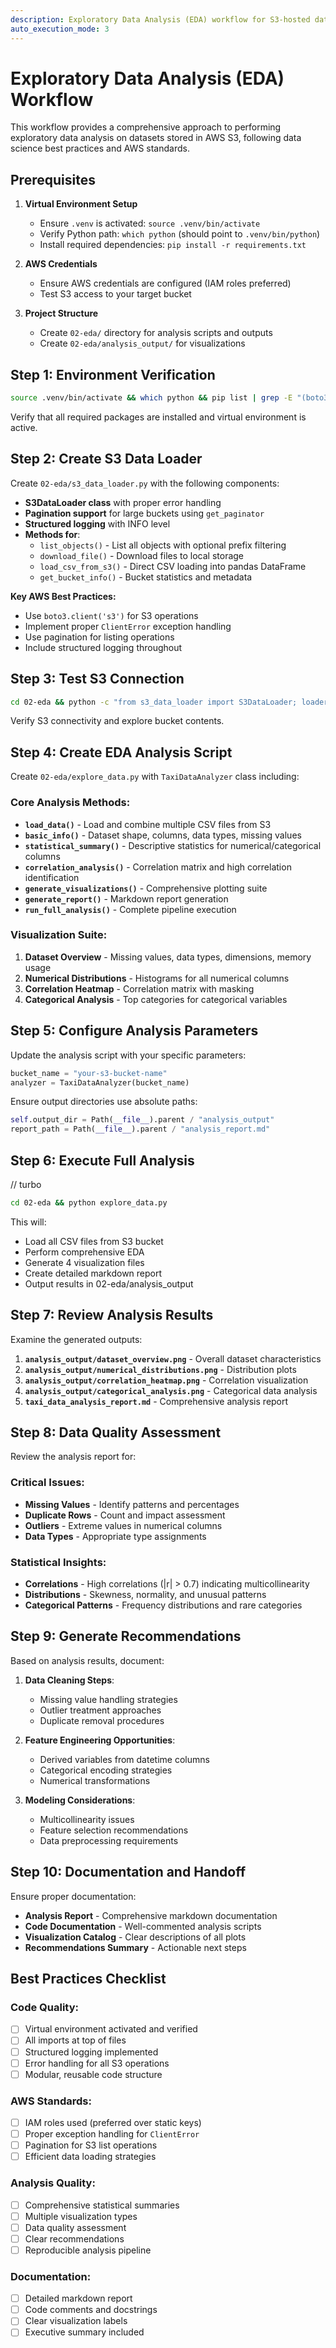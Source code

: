 ```yaml
---
description: Exploratory Data Analysis (EDA) workflow for S3-hosted datasets
auto_execution_mode: 3
---
```


# Exploratory Data Analysis (EDA) Workflow

This workflow provides a comprehensive approach to performing exploratory data analysis on datasets stored in AWS S3, following data science best practices and AWS standards.

## Prerequisites

1. **Virtual Environment Setup**
   - Ensure `.venv` is activated: `source .venv/bin/activate`
   - Verify Python path: `which python` (should point to `.venv/bin/python`)
   - Install required dependencies: `pip install -r requirements.txt`

2. **AWS Credentials**
   - Ensure AWS credentials are configured (IAM roles preferred)
   - Test S3 access to your target bucket

3. **Project Structure**
   - Create `02-eda/` directory for analysis scripts and outputs
   - Create `02-eda/analysis_output/` for visualizations

## Step 1: Environment Verification

```bash
source .venv/bin/activate && which python && pip list | grep -E "(boto3|pandas|matplotlib|seaborn)"
```

Verify that all required packages are installed and virtual environment is active.

## Step 2: Create S3 Data Loader

Create `02-eda/s3_data_loader.py` with the following components:

- **S3DataLoader class** with proper error handling
- **Pagination support** for large buckets using `get_paginator`
- **Structured logging** with INFO level
- **Methods for**:
  - `list_objects()` - List all objects with optional prefix filtering
  - `download_file()` - Download files to local storage
  - `load_csv_from_s3()` - Direct CSV loading into pandas DataFrame
  - `get_bucket_info()` - Bucket statistics and metadata

**Key AWS Best Practices:**
- Use `boto3.client('s3')` for S3 operations
- Implement proper `ClientError` exception handling
- Use pagination for listing operations
- Include structured logging throughout

## Step 3: Test S3 Connection

```bash
cd 02-eda && python -c "from s3_data_loader import S3DataLoader; loader = S3DataLoader('your-bucket-name'); info = loader.get_bucket_info(); print(f'Found {info[\"total_objects\"]} objects, {info[\"total_size_mb\"]} MB')"
```

Verify S3 connectivity and explore bucket contents.

## Step 4: Create EDA Analysis Script

Create `02-eda/explore_data.py` with `TaxiDataAnalyzer` class including:

### Core Analysis Methods:
- **`load_data()`** - Load and combine multiple CSV files from S3
- **`basic_info()`** - Dataset shape, columns, data types, missing values
- **`statistical_summary()`** - Descriptive statistics for numerical/categorical columns
- **`correlation_analysis()`** - Correlation matrix and high correlation identification
- **`generate_visualizations()`** - Comprehensive plotting suite
- **`generate_report()`** - Markdown report generation
- **`run_full_analysis()`** - Complete pipeline execution

### Visualization Suite:
1. **Dataset Overview** - Missing values, data types, dimensions, memory usage
2. **Numerical Distributions** - Histograms for all numerical columns
3. **Correlation Heatmap** - Correlation matrix with masking
4. **Categorical Analysis** - Top categories for categorical variables

## Step 5: Configure Analysis Parameters

Update the analysis script with your specific parameters:

```python
bucket_name = "your-s3-bucket-name"
analyzer = TaxiDataAnalyzer(bucket_name)
```

Ensure output directories use absolute paths:
```python
self.output_dir = Path(__file__).parent / "analysis_output"
report_path = Path(__file__).parent / "analysis_report.md"
```

## Step 6: Execute Full Analysis

// turbo
```bash
cd 02-eda && python explore_data.py
```

This will:
- Load all CSV files from S3 bucket
- Perform comprehensive EDA
- Generate 4 visualization files
- Create detailed markdown report
- Output results in 02-eda/analysis_output

## Step 7: Review Analysis Results

Examine the generated outputs:

1. **`analysis_output/dataset_overview.png`** - Overall dataset characteristics
2. **`analysis_output/numerical_distributions.png`** - Distribution plots
3. **`analysis_output/correlation_heatmap.png`** - Correlation visualization
4. **`analysis_output/categorical_analysis.png`** - Categorical data analysis
5. **`taxi_data_analysis_report.md`** - Comprehensive analysis report

## Step 8: Data Quality Assessment

Review the analysis report for:

### Critical Issues:
- **Missing Values** - Identify patterns and percentages
- **Duplicate Rows** - Count and impact assessment
- **Outliers** - Extreme values in numerical columns
- **Data Types** - Appropriate type assignments

### Statistical Insights:
- **Correlations** - High correlations (|r| > 0.7) indicating multicollinearity
- **Distributions** - Skewness, normality, and unusual patterns
- **Categorical Patterns** - Frequency distributions and rare categories

## Step 9: Generate Recommendations

Based on analysis results, document:

1. **Data Cleaning Steps**:
   - Missing value handling strategies
   - Outlier treatment approaches
   - Duplicate removal procedures

2. **Feature Engineering Opportunities**:
   - Derived variables from datetime columns
   - Categorical encoding strategies
   - Numerical transformations

3. **Modeling Considerations**:
   - Multicollinearity issues
   - Feature selection recommendations
   - Data preprocessing requirements

## Step 10: Documentation and Handoff

Ensure proper documentation:

- **Analysis Report** - Comprehensive markdown documentation
- **Code Documentation** - Well-commented analysis scripts
- **Visualization Catalog** - Clear descriptions of all plots
- **Recommendations Summary** - Actionable next steps

## Best Practices Checklist

### Code Quality:
- [ ] Virtual environment activated and verified
- [ ] All imports at top of files
- [ ] Structured logging implemented
- [ ] Error handling for all S3 operations
- [ ] Modular, reusable code structure

### AWS Standards:
- [ ] IAM roles used (preferred over static keys)
- [ ] Proper exception handling for `ClientError`
- [ ] Pagination for S3 list operations
- [ ] Efficient data loading strategies

### Analysis Quality:
- [ ] Comprehensive statistical summaries
- [ ] Multiple visualization types
- [ ] Data quality assessment
- [ ] Clear recommendations
- [ ] Reproducible analysis pipeline

### Documentation:
- [ ] Detailed markdown report
- [ ] Code comments and docstrings
- [ ] Clear visualization labels
- [ ] Executive summary included